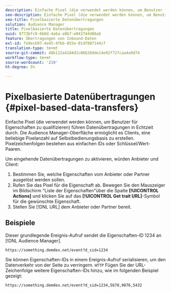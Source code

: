 ```yaml
---
description: Einfache Pixel (die verwendet werden können, um Benutzer für Eigenschaften zu qualifizieren) führen Datenübertragungen in Echtzeit durch. Die Audience Manager-Oberfläche ermöglicht es Clients, eine beliebige Pixelanzahl auf Selbstbedienungsbasis zu erstellen. Pixelzeichenfolgen bestehen aus einfachen IDs oder Schlüssel/Wert-Paaren.
seo-description: Einfache Pixel (die verwendet werden können, um Benutzer für Eigenschaften zu qualifizieren) führen Datenübertragungen in Echtzeit durch. Die Audience Manager-Oberfläche ermöglicht es Clients, eine beliebige Pixelanzahl auf Selbstbedienungsbasis zu erstellen. Pixelzeichenfolgen bestehen aus einfachen IDs oder Schlüssel/Wert-Paaren.
seo-title: Pixelbasierte Datenübertragungen
solution: Audience Manager
title: Pixelbasierte Datenübertragungen
uuid: 8773bfc0-6b8d-4a6a-a8b7-e043744486ab
feature: Übertragungen von Inbound-Daten
exl-id: fe9ecb97-4a45-4fbb-855e-01df007144cf
translation-type: tm+mt
source-git-commit: 48b122a4184d1c0662b9de14e92f727caa4a9d74
workflow-type: tm+mt
source-wordcount: '219'
ht-degree: 5%

---
```


# Pixelbasierte Datenübertragungen {#pixel-based-data-transfers}

Einfache Pixel (die verwendet werden können, um Benutzer für Eigenschaften zu qualifizieren) führen Datenübertragungen in Echtzeit durch. Die Audience Manager-Oberfläche ermöglicht es Clients, eine beliebige Pixelanzahl auf Selbstbedienungsbasis zu erstellen. Pixelzeichenfolgen bestehen aus einfachen IDs oder Schlüssel/Wert-Paaren.

<!-- c_rt_inbound_pixel_transfers.xml -->

Um eingehende Datenübertragungen zu aktivieren, würden Anbieter und Client:

1. Bestimmen Sie, welche Eigenschaften vom Anbieter oder Partner ausgelöst werden sollen.
1. Rufen Sie das Pixel für die Eigenschaft ab. Bewegen Sie den Mauszeiger im Bildschirm &quot;Liste der Eigenschaften&quot;über die Spalte **[!UICONTROL Actions]** und klicken Sie auf das **[!UICONTROL Get trait URL]**-Symbol für die gewünschte Eigenschaft.
1. Stellen Sie [!DNL URL] dem Anbieter oder Partner bereit.

## Beispiele

Dieser grundlegende Ereignis-Aufruf sendet die Eigenschaften-ID 1234 an [!DNL Audience Manager].

```
https://something.demdex.net/event?d_sid=1234
```

Sie können Eigenschaften-IDs in einem Ereignis-Aufruf serialisieren, um den Datenverkehr von der Seite zu verringern. `HTTP` Fügen Sie der URL-Zeichenfolge weitere Eigenschaften-IDs hinzu, wie im folgenden Beispiel gezeigt:

```
https://something.demdex.net/event?d_sid=1234,5678,9876,5432
```
